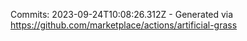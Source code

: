 Commits: 2023-09-24T10:08:26.312Z - Generated via https://github.com/marketplace/actions/artificial-grass
<br>
